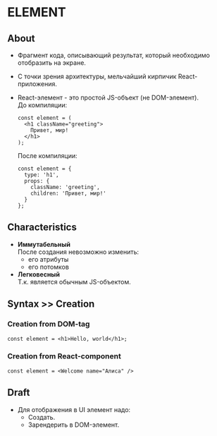 # ELEMENT

## About
- Фрагмент кода, описывающий результат, который необходимо отобразить на экране.
- С точки зрения архитектуры, мельчайший кирпичик React-приложения.
- React-элемент - это простой JS-объект (не DOM-элемент).  
  До компиляции:

  ```
  const element = (
    <h1 className="greeting">
      Привет, мир!
    </h1>
  );
  ```
  После компиляции:

  ```
  const element = {
    type: 'h1',
    props: {
      className: 'greeting',
      children: 'Привет, мир!'
    }
  };
  ```

## Characteristics
- __Иммутабельный__  
После создания невозможно изменить:
  - его атрибуты
  - его потомков
- __Легковесный__  
Т.к. является обычным JS-объектом.

## Syntax >> Creation

### Creation from DOM-tag
  ```
  const element = <h1>Hello, world</h1>;
  ```
### Creation from React-component

  ```
  const element = <Welcome name="Алиса" />
  ```

## Draft

- Для отображения в UI элемент надо:
  - Создать.
  - Зарендерить в DOM-элемент.